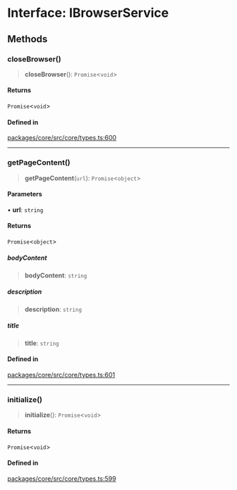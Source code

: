 # Interface: IBrowserService

## Methods

### closeBrowser()

> **closeBrowser**(): `Promise`\<`void`\>

#### Returns

`Promise`\<`void`\>

#### Defined in

[packages/core/src/core/types.ts:600](https://github.com/ai16z/eliza/blob/main/packages/core/src/core/types.ts#L600)

***

### getPageContent()

> **getPageContent**(`url`): `Promise`\<`object`\>

#### Parameters

• **url**: `string`

#### Returns

`Promise`\<`object`\>

##### bodyContent

> **bodyContent**: `string`

##### description

> **description**: `string`

##### title

> **title**: `string`

#### Defined in

[packages/core/src/core/types.ts:601](https://github.com/ai16z/eliza/blob/main/packages/core/src/core/types.ts#L601)

***

### initialize()

> **initialize**(): `Promise`\<`void`\>

#### Returns

`Promise`\<`void`\>

#### Defined in

[packages/core/src/core/types.ts:599](https://github.com/ai16z/eliza/blob/main/packages/core/src/core/types.ts#L599)
